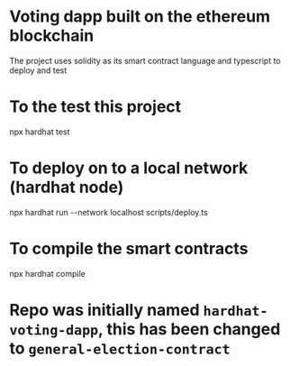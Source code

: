 # Voting dapp built on the ethereum blockchain
The project uses solidity as its smart contract language and typescript to deploy and test

# To the test this project
npx hardhat test

# To deploy on to a local network (hardhat node)
npx hardhat run --network localhost scripts/deploy.ts

# To compile the smart contracts
npx hardhat compile
# Repo was initially named `hardhat-voting-dapp`, this has been changed to `general-election-contract`

